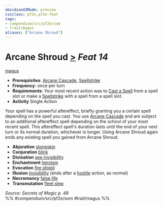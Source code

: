 ```yaml
---
obsidianUIMode: preview
cssclass: pf2e,pf2e-feat
tags:
- compendium/src/pf2e/som
- trait/magus
aliases: ["Arcane Shroud"]
---
```

# Arcane Shroud  [>](rules/core-rulebook/chapter-9-playing-the-game.md#Actions "Single Action") *Feat 14*  
[magus](rules/traits/magus-som.md)  

- **Prerequisites**: [Arcane Cascade](rules/actions/arcane-cascade-som.md), [Spellstrike](rules/actions/spellstrike-som.md)
- **Frequency**: once per turn
- **Requirements**: Your most recent action was to [Cast a Spell](rules/actions/cast-a-spell.md) from a spell slot or make a [Spellstrike](rules/actions/spellstrike-som.md) with a spell from a spell slot.
- **Activity** Single Action

Your spell has a powerful aftereffect, briefly granting you a certain spell depending on the spell you cast. You use [Arcane Cascade](rules/actions/arcane-cascade-som.md) and are subject to an additional aftereffect spell depending on the school of your most recent spell. This aftereffect spell's duration lasts until the end of your next turn or its normal duration, whichever is longer. Using Arcane Shroud again ends any existing spell you gained from Arcane Shroud.

- **Abjuration** [stoneskin](compendium/spells/stoneskin.md)
- **Conjuration** [blink](compendium/spells/blink.md)
- **Divination** [see invisibility](compendium/spells/see-invisibility.md)
- **Enchantment** [heroism](compendium/spells/heroism.md)
- **Evocation** [fire shield](compendium/spells/fire-shield.md)
- **Illusion** [invisibility](compendium/spells/invisibility.md) (ends after a [hostile](rules/conditions.md#Hostile) action, as normal)
- **Necromancy** [false life](compendium/spells/false-life.md)
- **Transmutation** [fleet step](compendium/spells/fleet-step.md)

*Source: Secrets of Magic p. 48*  
%% #compendium/src/pf2e/som #trait/magus %%